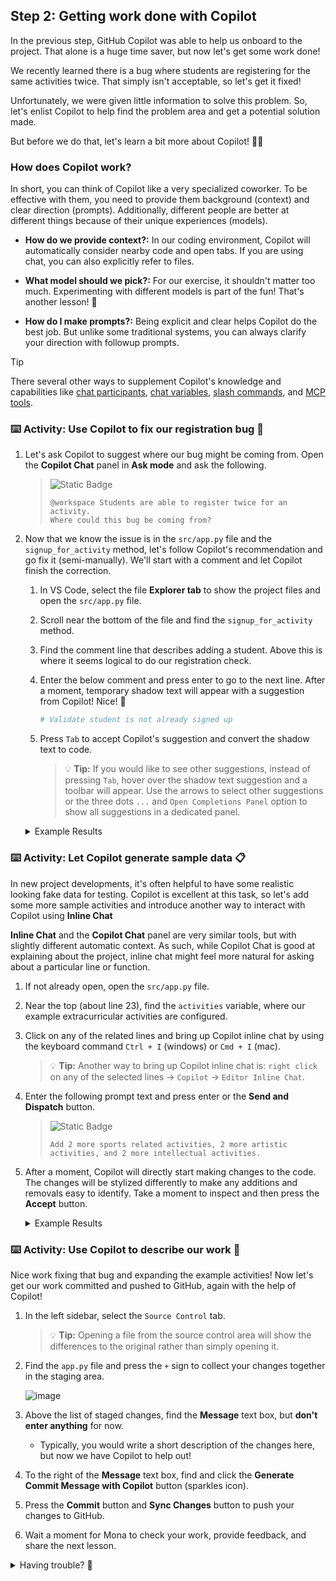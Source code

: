 ## Step 2: Getting work done with Copilot

In the previous step, GitHub Copilot was able to help us onboard to the project. That alone is a huge time saver, but now let's get some work done!

We recently learned there is a bug where students are registering for the same activities twice. That simply isn't acceptable, so let's get it fixed!

Unfortunately, we were given little information to solve this problem. So, let's enlist Copilot to help find the problem area and get a potential solution made.

But before we do that, let's learn a bit more about Copilot! 🧑‍🚀

### How does Copilot work?

In short, you can think of Copilot like a very specialized coworker. To be effective with them, you need to provide them background (context) and clear direction (prompts). Additionally, different people are better at different things because of their unique experiences (models).

- **How do we provide context?:** In our coding environment, Copilot will automatically consider nearby code and open tabs. If you are using chat, you can also explicitly refer to files.

- **What model should we pick?:** For our exercise, it shouldn't matter too much. Experimenting with different models is part of the fun! That's another lesson! 🤖

- **How do I make prompts?:** Being explicit and clear helps Copilot do the best job. But unlike some traditional systems, you can always clarify your direction with followup prompts.

> [!TIP]
> There several other ways to supplement Copilot's knowledge and capabilities like [chat participants](https://docs.github.com/en/copilot/using-github-copilot/copilot-chat/github-copilot-chat-cheat-sheet?tool=vscode#chat-participants), [chat variables](https://docs.github.com/en/copilot/using-github-copilot/copilot-chat/github-copilot-chat-cheat-sheet?tool=vscode#chat-variables), [slash commands](https://docs.github.com/en/copilot/using-github-copilot/copilot-chat/github-copilot-chat-cheat-sheet?tool=vscode#slash-commands-1), and [MCP tools](https://code.visualstudio.com/docs/copilot/chat/mcp-servers).

### :keyboard: Activity: Use Copilot to fix our registration bug :bug:

1. Let's ask Copilot to suggest where our bug might be coming from. Open the **Copilot Chat** panel in **Ask mode** and ask the following.

   > ![Static Badge](https://img.shields.io/badge/-Prompt-text?style=social&logo=github%20copilot)
   >
   > ```prompt
   > @workspace Students are able to register twice for an activity.
   > Where could this bug be coming from?
   > ```

1. Now that we know the issue is in the `src/app.py` file and the `signup_for_activity` method, let's follow Copilot's recommendation and go fix it (semi-manually). We'll start with a comment and let Copilot finish the correction.

   1. In VS Code, select the file **Explorer tab** to show the project files and open the `src/app.py` file.

   1. Scroll near the bottom of the file and find the `signup_for_activity` method.

   1. Find the comment line that describes adding a student. Above this is where it seems logical to do our registration check.

   1. Enter the below comment and press enter to go to the next line. After a moment, temporary shadow text will appear with a suggestion from Copilot! Nice! :tada:

      ```python
      # Validate student is not already signed up
      ```

   1. Press `Tab` to accept Copilot's suggestion and convert the shadow text to code.

      > 💡 **Tip:** If you would like to see other suggestions, instead of pressing `Tab`, hover over the shadow text suggestion and a toolbar will appear. Use the arrows to select other suggestions or the three dots `...` and `Open Completions Panel` option to show all suggestions in a dedicated panel.

   <details>
   <summary>Example Results</summary><br/>

   Copilot is growing every day and may not always produce the same results. If you are unhappy with the suggestions, here is an example of a valid suggestion result we produced during the making of this exercise. You can use it to continue forward.

   ```python
   @app.post("/activities/{activity_name}/signup")
   def signup_for_activity(activity_name: str, email: str):
      """Sign up a student for an activity"""
      # Validate activity exists
      if activity_name not in activities:
         raise HTTPException(status_code=404, detail="Activity not found")

      # Get the activity
      activity = activities[activity_name]

      # Validate student is not already signed up
      if email in activity["participants"]:
        raise HTTPException(status_code=400, detail="Student is already signed up")

      # Add student
      activity["participants"].append(email)
      return {"message": f"Signed up {email} for {activity_name}"}
   ```

   </details>

### :keyboard: Activity: Let Copilot generate sample data 📋

In new project developments, it's often helpful to have some realistic looking fake data for testing. Copilot is excellent at this task, so let's add some more sample activities and introduce another way to interact with Copilot using **Inline Chat**

**Inline Chat** and the **Copilot Chat** panel are very similar tools, but with slightly different automatic context. As such, while Copilot Chat is good at explaining about the project, inline chat might feel more natural for asking about a particular line or function.

1. If not already open, open the `src/app.py` file.

1. Near the top (about line 23), find the `activities` variable, where our example extracurricular activities are configured.

1. Click on any of the related lines and bring up Copilot inline chat by using the keyboard command `Ctrl + I` (windows) or `Cmd + I` (mac).

   > 💡 **Tip:** Another way to bring up Copilot inline chat is: `right click` on any of the selected lines -> `Copilot` -> `Editor Inline Chat`.

1. Enter the following prompt text and press enter or the **Send and Dispatch** button.

   > ![Static Badge](https://img.shields.io/badge/-Prompt-text?style=social&logo=github%20copilot)
   >
   > ```prompt
   > Add 2 more sports related activities, 2 more artistic
   > activities, and 2 more intellectual activities.
   > ```

1. After a moment, Copilot will directly start making changes to the code. The changes will be stylized differently to make any additions and removals easy to identify. Take a moment to inspect and then press the **Accept** button.

   <details>
   <summary>Example Results</summary><br/>

   Copilot is growing every day and may not always produce the same results. If you are unhappy with the suggestions, here is an example result we produced during the making of this exercise. You can use it to continue forward, if having trouble.

   ```python
   # In-memory activity database
   activities = {
      "Chess Club": {
         "description": "Learn strategies and compete in chess tournaments",
         "schedule": "Fridays, 3:30 PM - 5:00 PM",
         "max_participants": 12,
         "participants": ["michael@mergington.edu", "daniel@mergington.edu"]
      },
      "Programming Class": {
         "description": "Learn programming fundamentals and build software projects",
         "schedule": "Tuesdays and Thursdays, 3:30 PM - 4:30 PM",
         "max_participants": 20,
         "participants": ["emma@mergington.edu", "sophia@mergington.edu"]
      },
      "Gym Class": {
         "description": "Physical education and sports activities",
         "schedule": "Mondays, Wednesdays, Fridays, 2:00 PM - 3:00 PM",
         "max_participants": 30,
         "participants": ["john@mergington.edu", "olivia@mergington.edu"]
      },
      "Basketball Team": {
         "description": "Competitive basketball training and games",
         "schedule": "Tuesdays and Thursdays, 4:00 PM - 6:00 PM",
         "max_participants": 15,
         "participants": []
      },
      "Swimming Club": {
         "description": "Swimming training and water sports",
         "schedule": "Mondays and Wednesdays, 3:30 PM - 5:00 PM",
         "max_participants": 20,
         "participants": []
      },
      "Art Studio": {
         "description": "Express creativity through painting and drawing",
         "schedule": "Wednesdays, 3:30 PM - 5:00 PM",
         "max_participants": 15,
         "participants": []
      },
      "Drama Club": {
         "description": "Theater arts and performance training",
         "schedule": "Tuesdays, 4:00 PM - 6:00 PM",
         "max_participants": 25,
         "participants": []
      },
      "Debate Team": {
         "description": "Learn public speaking and argumentation skills",
         "schedule": "Thursdays, 3:30 PM - 5:00 PM",
         "max_participants": 16,
         "participants": []
      },
      "Science Club": {
         "description": "Hands-on experiments and scientific exploration",
         "schedule": "Fridays, 3:30 PM - 5:00 PM",
         "max_participants": 20,
         "participants": []
      }
   }
   ```

   </details>

### :keyboard: Activity: Use Copilot to describe our work 💬

Nice work fixing that bug and expanding the example activities! Now let's get our work committed and pushed to GitHub, again with the help of Copilot!

1. In the left sidebar, select the `Source Control` tab.

   > 💡 **Tip:** Opening a file from the source control area will show the differences to the original rather than simply opening it.

1. Find the `app.py` file and press the `+` sign to collect your changes together in the staging area.

   ![image](https://github.com/user-attachments/assets/7d3daf4e-4125-4775-88a7-33251cd7293e)

1. Above the list of staged changes, find the **Message** text box, but **don't enter anything** for now.

   - Typically, you would write a short description of the changes here, but now we have Copilot to help out!

1. To the right of the **Message** text box, find and click the **Generate Commit Message with Copilot** button (sparkles icon).

1. Press the **Commit** button and **Sync Changes** button to push your changes to GitHub.

1. Wait a moment for Mona to check your work, provide feedback, and share the next lesson.

<details>
<summary>Having trouble? 🤷</summary><br/>

If you don't get feedback, here are some things to check:

- Make sure your pushed the `src/app.py` file changes to the branch `accelerate-with-copilot`.

</details>
